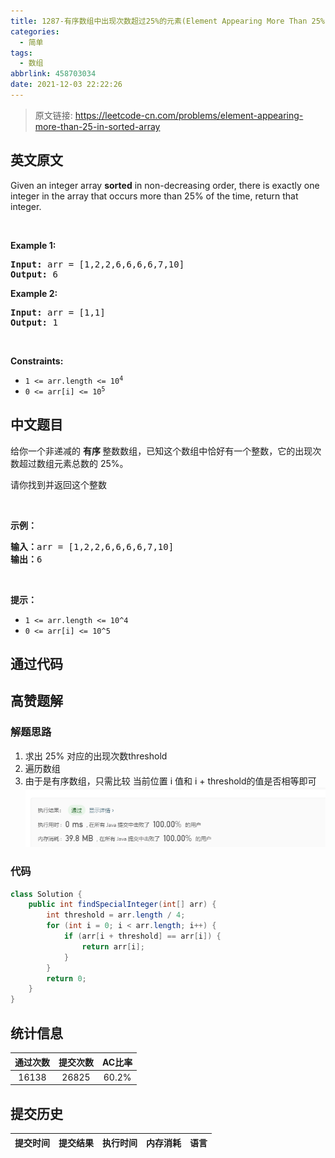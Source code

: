 ```yaml
---
title: 1287-有序数组中出现次数超过25%的元素(Element Appearing More Than 25% In Sorted Array)
categories:
  - 简单
tags:
  - 数组
abbrlink: 458703034
date: 2021-12-03 22:22:26
---
```


> 原文链接: https://leetcode-cn.com/problems/element-appearing-more-than-25-in-sorted-array


## 英文原文
<div><p>Given an integer array <strong>sorted</strong> in non-decreasing order, there is exactly one integer in the array that occurs more than 25% of the time, return that integer.</p>

<p>&nbsp;</p>
<p><strong>Example 1:</strong></p>

<pre>
<strong>Input:</strong> arr = [1,2,2,6,6,6,6,7,10]
<strong>Output:</strong> 6
</pre>

<p><strong>Example 2:</strong></p>

<pre>
<strong>Input:</strong> arr = [1,1]
<strong>Output:</strong> 1
</pre>

<p>&nbsp;</p>
<p><strong>Constraints:</strong></p>

<ul>
	<li><code>1 &lt;= arr.length &lt;= 10<sup>4</sup></code></li>
	<li><code>0 &lt;= arr[i] &lt;= 10<sup>5</sup></code></li>
</ul>
</div>

## 中文题目
<div><p>给你一个非递减的&nbsp;<strong>有序&nbsp;</strong>整数数组，已知这个数组中恰好有一个整数，它的出现次数超过数组元素总数的 25%。</p>

<p>请你找到并返回这个整数</p>

<p>&nbsp;</p>

<p><strong>示例：</strong></p>

<pre>
<strong>输入：</strong>arr = [1,2,2,6,6,6,6,7,10]
<strong>输出：</strong>6
</pre>

<p>&nbsp;</p>

<p><strong>提示：</strong></p>

<ul>
	<li><code>1 &lt;= arr.length &lt;= 10^4</code></li>
	<li><code>0 &lt;= arr[i] &lt;= 10^5</code></li>
</ul>
</div>

## 通过代码
<RecoDemo>
</RecoDemo>


## 高赞题解
### 解题思路
1. 求出 25% 对应的出现次数threshold
2. 遍历数组
3. 由于是有序数组，只需比较 当前位置 i 值和 i + threshold的值是否相等即可
![image.png](../images/element-appearing-more-than-25-in-sorted-array-0.png)

### 代码

```java
class Solution {
    public int findSpecialInteger(int[] arr) {
        int threshold = arr.length / 4;
        for (int i = 0; i < arr.length; i++) {
            if (arr[i + threshold] == arr[i]) {
                return arr[i];
            }
        }
        return 0;
    }
}
```

## 统计信息
| 通过次数 | 提交次数 | AC比率 |
| :------: | :------: | :------: |
|    16138    |    26825    |   60.2%   |

## 提交历史
| 提交时间 | 提交结果 | 执行时间 |  内存消耗  | 语言 |
| :------: | :------: | :------: | :--------: | :--------: |
